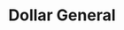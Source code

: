 ---
title: "Dollar General"
url: /bastrop/dollar-general-north-washington-street/
shop: variety store
---